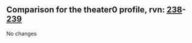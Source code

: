 ## Comparison for the theater0 profile, rvn: [238](https://github.com/PRO100KatYT/FortniteProfileRevisions/tree/main/profiles/theater0/238%20theater0.json)-[239](https://github.com/PRO100KatYT/FortniteProfileRevisions/tree/main/profiles/theater0/239%20theater0.json)

No changes
